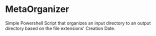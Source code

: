 # MetaOrganizer
Simple Powershell Script that organizes an input directory to an output directory based on the file extensions' Creation Date.
